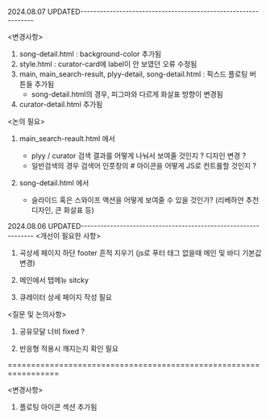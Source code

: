 2024.08.07 UPDATED---------------------------------------------------------------

<변경사항>
1. song-detail.html : background-color 추가됨
2. style.html : curator-card에 label이 안 보였던 오류 수정됨
3. main, main_search-result, plyy-detail, song-detail.html : 픽스드 플로팅 버튼들 추가됨
    - song-detail.html의 경우, 피그마와 다르게 화살표 방향이 변경됨
4. curator-detail.html 추가됨

<논의 필요>
1. main_search-reault.html 에서 
    - plyy / curator 검색 결과를 어떻게 나눠서 보여줄 것인지 ? 디자인 변경 ?
    - 일반검색의 경우 검색어 인풋창의 # 아이콘을 어떻게 JS로 컨트롤할 것인지 ?

2. song-detail.html 에서
    - 슬라이드 혹은 스와이프 액션을 어떻게 보여줄 수 있을 것인가? (리베하얀 추천 디자인, 큰 화살표 등)



2024.08.06 UPDATED---------------------------------------------------------------
<개선이 필요한 사항>

1. 곡상세 페이지 하단 footer 흔적 지우기 (js로 푸터 태그 없을때 메인 및 바디 기본값 변경)

2. 메인에서 탭메뉴 sitcky

3. 큐레이터 상세 페이지 작성 필요

<질문 및 논의사항>

1. 공유모달 너비 fixed ?

2. 반응형 적용시 깨지는지 확인 필요

=================================================================

<변경사항>
1. 플로팅 아이콘 섹션 추가됨
